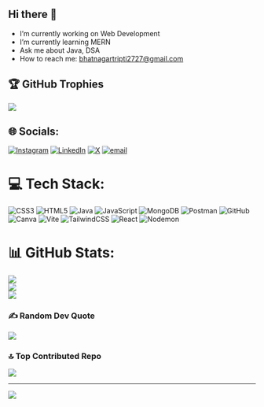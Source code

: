 ## Hi there 👋

-  I’m currently working on Web Development
-  I’m currently learning MERN
-  Ask me about Java, DSA
-  How to reach me: bhatnagartripti2727@gmail.com

## 🏆 GitHub Trophies
![](https://github-profile-trophy.vercel.app/?username=triptibhatnagar&theme=radical&no-frame=false&no-bg=true&margin-w=4)

## 🌐 Socials:
[![Instagram](https://img.shields.io/badge/Instagram-%23E4405F.svg?logo=Instagram&logoColor=white)](https://instagram.com/_triptibhatnagar_) [![LinkedIn](https://img.shields.io/badge/LinkedIn-%230077B5.svg?logo=linkedin&logoColor=white)](https://linkedin.com/in/tripti-bhatnagar-44b814290) [![X](https://img.shields.io/badge/X-black.svg?logo=X&logoColor=white)](https://x.com/TriptiB27) [![email](https://img.shields.io/badge/Email-D14836?logo=gmail&logoColor=white)](mailto:bhatnagartripti2727@gmail.com) 

# 💻 Tech Stack:
![CSS3](https://img.shields.io/badge/css3-%231572B6.svg?style=for-the-badge&logo=css3&logoColor=white) ![HTML5](https://img.shields.io/badge/html5-%23E34F26.svg?style=for-the-badge&logo=html5&logoColor=white) ![Java](https://img.shields.io/badge/java-%23ED8B00.svg?style=for-the-badge&logo=openjdk&logoColor=white) ![JavaScript](https://img.shields.io/badge/javascript-%23323330.svg?style=for-the-badge&logo=javascript&logoColor=%23F7DF1E) ![MongoDB](https://img.shields.io/badge/MongoDB-%234ea94b.svg?style=for-the-badge&logo=mongodb&logoColor=white) ![Postman](https://img.shields.io/badge/Postman-FF6C37?style=for-the-badge&logo=postman&logoColor=white) ![GitHub](https://img.shields.io/badge/github-%23121011.svg?style=for-the-badge&logo=github&logoColor=white) ![Canva](https://img.shields.io/badge/Canva-%2300C4CC.svg?style=for-the-badge&logo=Canva&logoColor=white) ![Vite](https://img.shields.io/badge/vite-%23646CFF.svg?style=for-the-badge&logo=vite&logoColor=white) ![TailwindCSS](https://img.shields.io/badge/tailwindcss-%2338B2AC.svg?style=for-the-badge&logo=tailwind-css&logoColor=white) ![React](https://img.shields.io/badge/react-%2320232a.svg?style=for-the-badge&logo=react&logoColor=%2361DAFB) ![Nodemon](https://img.shields.io/badge/NODEMON-%23323330.svg?style=for-the-badge&logo=nodemon&logoColor=%BBDEAD)
# 📊 GitHub Stats:
![](https://github-readme-stats.vercel.app/api?username=triptibhatnagar&theme=dark&hide_border=false&include_all_commits=true&count_private=true)<br/>
![](https://nirzak-streak-stats.vercel.app/?user=triptibhatnagar&theme=dark&hide_border=false)<br/>
![](https://github-readme-stats.vercel.app/api/top-langs/?username=triptibhatnagar&theme=dark&hide_border=false&include_all_commits=true&count_private=true&layout=compact)

<!-- Snake Game Repo View 
<div align="center">
  <img src="https://profile-readme-generator.com/assets/snake.svg" alt="Snake animation"/>
</div>
-->


### ✍️ Random Dev Quote
![](https://quotes-github-readme.vercel.app/api?type=horizontal&theme=radical)

### 🔝 Top Contributed Repo
![](https://github-contributor-stats.vercel.app/api?username=triptibhatnagar&limit=5&theme=dark&combine_all_yearly_contributions=true)

---
[![](https://visitcount.itsvg.in/api?id=triptibhatnagar&icon=0&color=0)](https://visitcount.itsvg.in)

<!-- Proudly created with GPRM ( https://gprm.itsvg.in ) -->
